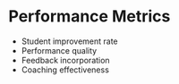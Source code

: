 # Performance Metrics

- Student improvement rate
- Performance quality
- Feedback incorporation
- Coaching effectiveness
